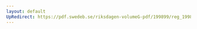 ```yaml
---
layout: default
UpRedirect: https://pdf.swedeb.se/riksdagen-volumeG-pdf/199899/reg_199899/reg_199899_0152.pdf
---
```

